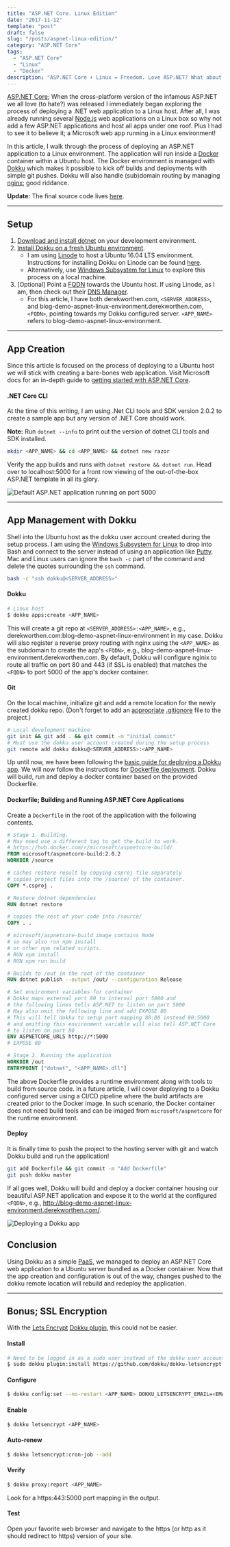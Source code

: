 ```yaml
---
title: "ASP.NET Core. Linux Edition"
date: "2017-11-12"
template: "post"
draft: false
slug: "/posts/aspnet-linux-edition/"
category: "ASP.NET Core"
tags:
  - "ASP.NET Core"
  - "Linux"
  - "Docker"
description: "ASP.NET Core + Linux = Freedom. Love ASP.NET? What about Linux? Do you wish to bring the two together? Well now you can with ASP.NET core. Deploy your favorite web stack to your favorate hosting environment. Or, develop from the comfort of your favorite MacBook or Linux box."
---
```


[ASP.NET Core](https://www.microsoft.com/net/learn/apps/web); When the cross-platform version of the infamous ASP.NET we all love (to hate?) was released I immediately began exploring the process of deploying a .NET web application to a Linux host. After all, I was already running several [Node.js](https://nodejs.org) web applications on a Linux box so why not add a few ASP.NET applications and host all apps under one roof. Plus I had to see it to believe it; a Microsoft web app running in a Linux environment!

In this article, I walk through the process of deploying an ASP.NET application to a Linux environment. The application will run inside a [Docker](https://www.docker.com/) container within a Ubuntu host. The Docker environment is managed with [Dokku](http://dokku.viewdocs.io/dokku/) which makes it possible to kick off builds and deployments with simple git pushes. Dokku will also handle (sub)domain routing by managing [nginx](https://www.nginx.com/); good riddance.

**Update:** The final source code lives [here](https://github.com/dworthen/aspnet-linux-edition/tree/1.0.0).

---

## Setup

1. [Download and install dotnet](https://dot.net) on your development environment.
2. [Install Dokku on a fresh Ubuntu environment](http://dokku.viewdocs.io/dokku/getting-started/installation/).
   - I am using [Linode](https://www.linode.com/) to host a Ubuntu 16.04 LTS environment. Instructions for installing Dokku on Linode can be found [here](http://dokku.viewdocs.io/dokku~v0.6.2/getting-started/install/linode/).
   - Alternatively, use [Windows Subsystem for Linux](https://msdn.microsoft.com/en-us/commandline/wsl/install-win10) to explore this process on a local machine.
3. [Optional] Point a [FQDN](https://en.wikipedia.org/wiki/Fully_qualified_domain_name) towards the Ubuntu host. If using Linode, as I am, then check out their [DNS Manager](https://www.linode.com/docs/networking/dns/dns-manager-overview).
   - For this article, I have both derekworthen.com, `<SERVER_ADDRESS>`, and blog-demo-aspnet-linux-environment.derekworthen.com, `<FQDN>`, pointing towards my Dokku configured server. `<APP_NAME>` refers to blog-demo-aspnet-linux-environment.

---

## App Creation

Since this article is focused on the process of deploying to a Ubuntu host we will stick with creating a bare-bones web application. Visit Microsoft docs for an in-depth guide to [getting started with ASP.NET Core](https://docs.microsoft.com/en-us/aspnet/core/mvc/razor-pages/?tabs=visual-studio).

#### .NET Core CLI

At the time of this writing, I am using .Net CLI tools and SDK version 2.0.2 to create a sample app but any version of .NET Core should work.

**Note:** Run `dotnet --info` to print out the version of dotnet CLI tools and SDK installed.

```Bash
mkdir <APP_NAME> && cd <APP_NAME> && dotnet new razor
```

Verify the app builds and runs with `dotnet restore && dotnet run`. Head over to localhost:5000 for a front row viewing of the out-of-the-box ASP.NET template in all its glory.

![Default ASP.NET application running on port 5000](aspnetcore-app.png)

---

## App Management with Dokku

Shell into the Ubuntu host as the dokku user account created during the setup process. I am using the [Windows Subsystem for Linux](https://msdn.microsoft.com/en-us/commandline/wsl/install-win10) to drop into Bash and connect to the server instead of using an application like [Putty](http://www.putty.org/). Mac and Linux users can ignore the `bash -c` part of the command and delete the quotes surrounding the `ssh` command.

```Bash
bash -c "ssh dokku@<SERVER_ADDRESS>"
```

#### Dokku

```Bash
# Linux host
$ dokku apps:create <APP_NAME>
```

This will create a git repo at `<SERVER_ADDRESS>:<APP_NAME>`, e.g., derekworthen\.com:blog-demo-aspnet-linux-environment in my case. Dokku will also register a reverse proxy routing with nginx using the `<APP_NAME>` as the subdomain to create the app's `<FQDN>`, e.g., blog-demo-aspnet-linux-environment.derekworthen.com. By default, Dokku will configure nginix to route all traffic on port 80 and 443 (if SSL is enabled) that matches the `<FQDN>` to port 5000 of the app's docker container.

#### Git

On the local machine, initialize git and add a remote location for the newly created dokku repo. (Don't forget to add an [appropriate](https://www.gitignore.io/api/aspnetcore) [.gitignore](https://www.gitignore.io/) file to the project.)

```Bash
# Local development machine
git init && git add . && git commit -m "initial commit"
# Must use the dokku user account created during the setup process
git remote add dokku dokku@<SERVER_ADDRESS>:<APP_NAME>
```

Up until now, we have been following the [basic guide for deploying a Dokku app](http://dokku.viewdocs.io/dokku/deployment/application-deployment/). We will now follow the instructions for [Dockerfile deployment](http://dokku.viewdocs.io/dokku/deployment/methods/dockerfiles/). Dokku will build, run and deploy a docker container based on the provided Dockerfile.

#### Dockerfile; Building and Running ASP.NET Core Applications

Create a `Dockerfile` in the root of the application with the following contents.

```Dockerfile
# Stage 1. Building.
# May need use a different tag to get the build to work.
# https://hub.docker.com/r/microsoft/aspnetcore-build/
FROM microsoft/aspnetcore-build:2.0.2
WORKDIR /source

# caches restore result by copying csproj file separately
# copies project files into the /source/ of the container.
COPY *.csproj .

# Restore dotnet dependencies
RUN dotnet restore

# copies the rest of your code into /source/
COPY . .

# microsoft/aspnetcore-build image contains Node
# so may also run npm install
# or other npm related scripts.
# RUN npm install
# RUN npm run build

# Builds to /out in the root of the container
RUN dotnet publish --output /out/ --configuration Release

# Set environment variables for container
# Dokku maps external port 80 to internal port 5000 and
# the following lines tells ASP.NET to listen on port 5000
# May also omit the following line and add EXPOSE 80
# This will tell dokku to setup port mapping 80:80 instead 80:5000
# and omitting this environment variable will also tell ASP.NET Core
# to listen on port 80
ENV ASPNETCORE_URLS http://*:5000
# EXPOSE 80

# Stage 2. Running the application
WORKDIR /out
ENTRYPOINT ["dotnet", "<APP_NAME>.dll"]
```

The above Dockerfile provides a runtime environment along with tools to build from source code. In a future article, I will cover deploying to a Dokku configured server using a CI/CD pipeline where the build artifacts are created prior to the Docker image. In such scenario, the Docker container does not need build tools and can be imaged from `microsoft/aspnetcore` for the runtime environment.

#### Deploy

It is finally time to push the project to the hosting server with git and watch Dokku build and run the application!

```Bash
git add Dockerfile && git commit -m "Add Dockerfile"
git push dokku master
```

If all goes well, Dokku will build and deploy a docker container housing our beautiful ASP.NET application and expose it to the world at the configured `<FQDN>`, e.g., http://blog-demo-aspnet-linux-environment.derekworthen.com/.

![Deploying a Dokku app](deploy-dokku-app.png)

## Conclusion

Using Dokku as a simple [PaaS](https://en.wikipedia.org/wiki/Platform_as_a_service), we managed to deploy an ASP.NET Core web application to a Ubuntu server bundled as a Docker container. Now that the app creation and configuration is out of the way, changes pushed to the dokku remote location will rebuild and redeploy the application.

---

## Bonus; SSL Encryption

With the [Lets Encrypt](https://letsencrypt.org/) [Dokku plugin](https://github.com/dokku/dokku-letsencrypt), this could not be easier.

#### Install

```Bash
# Need to be logged in as a sudo user instead of the dokku user account
$ sudo dokku plugin:install https://github.com/dokku/dokku-letsencrypt.git
```

#### Configure

```Bash
$ dokku config:set --no-restart <APP_NAME> DOKKU_LETSENCRYPT_EMAIL=<EMAIL>
```

#### Enable

```Bash
$ dokku letsencrypt <APP_NAME>
```

#### Auto-renew

```Bash
$ dokku letsencrypt:cron-job --add
```

#### Verify

```Bash
$ dokku proxy:report <APP_NAME>
```

Look for a https:443:5000 port mapping in the output.

#### Test

Open your favorite web browser and navigate to the https (or http as it should redirect to https) version of your site.

